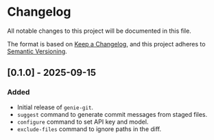 # Changelog

All notable changes to this project will be documented in this file.

The format is based on [Keep a Changelog](https://keepachangelog.com/en/1.0.0/),
and this project adheres to [Semantic Versioning](https://semver.org/spec/v2.0.0.html).

## [0.1.0] - 2025-09-15

### Added

-   Initial release of `genie-git`.
-   `suggest` command to generate commit messages from staged files.
-   `configure` command to set API key and model.
-   `exclude-files` command to ignore paths in the diff.
